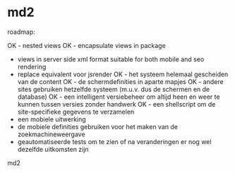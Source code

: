 md2
===

roadmap:

OK - nested views
OK - encapsulate views in package
- views in server side xml format suitable for both mobile and seo rendering
- replace equivalent voor jsrender
OK - het systeem helemaal gescheiden van de content
OK - de schermdefinities in aparte mapjes
OK - andere sites gebruiken hetzelfde systeem (m.u.v. dus de schermen en de database)
OK - een intelligent versiebeheer om altijd heen en weer te kunnen tussen versies zonder handwerk
OK - een shellscript om de site-specifieke gegevens te verzamelen
- een mobiele uitwerking
- de mobiele definities gebruiken voor het maken van de zoekmachineweergave
- geautomatiseerde tests om te zien of na veranderingen er nog wel dezelfde uitkomsten zijn

md2
